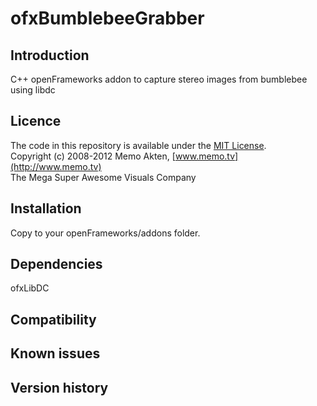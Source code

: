 ofxBumblebeeGrabber
=====================================

Introduction
------------
C++ openFrameworks addon to capture stereo images from bumblebee using libdc

Licence
-------
The code in this repository is available under the [MIT License](https://secure.wikimedia.org/wikipedia/en/wiki/Mit_license).  
Copyright (c) 2008-2012 Memo Akten, [www.memo.tv](http://www.memo.tv)  
The Mega Super Awesome Visuals Company


Installation
------------
Copy to your openFrameworks/addons folder.

Dependencies
------------
ofxLibDC

Compatibility
------------

Known issues
------------

Version history
------------



